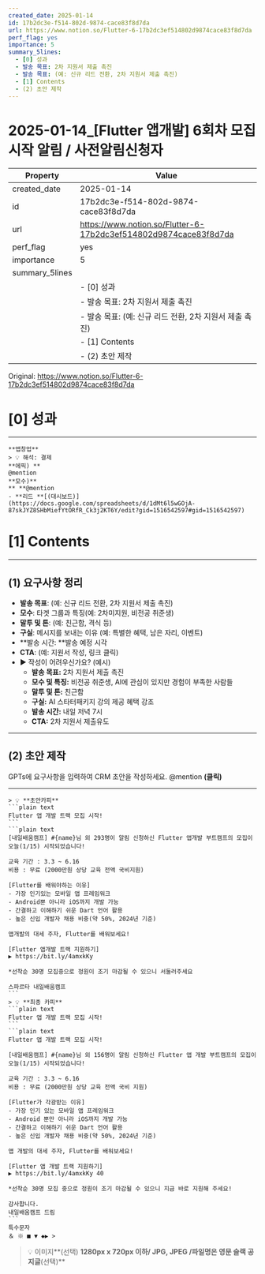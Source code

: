 ```yaml
---
created_date: 2025-01-14
id: 17b2dc3e-f514-802d-9874-cace83f8d7da
url: https://www.notion.so/Flutter-6-17b2dc3ef514802d9874cace83f8d7da
perf_flag: yes
importance: 5
summary_5lines:
  - [0] 성과
  - 발송 목표: 2차 지원서 제출 촉진
  - 발송 목표: (예: 신규 리드 전환, 2차 지원서 제출 촉진)
  - [1] Contents
  - (2) 초안 제작
---
```


# 2025-01-14_[Flutter 앱개발] 6회차 모집시작 알림 / 사전알림신청자

| Property | Value |
| --- | --- |
| created_date | 2025-01-14 |
| id | 17b2dc3e-f514-802d-9874-cace83f8d7da |
| url | https://www.notion.so/Flutter-6-17b2dc3ef514802d9874cace83f8d7da |
| perf_flag | yes |
| importance | 5 |
| summary_5lines | |
|  | - [0] 성과 |
|  | - 발송 목표: 2차 지원서 제출 촉진 |
|  | - 발송 목표: (예: 신규 리드 전환, 2차 지원서 제출 촉진) |
|  | - [1] Contents |
|  | - (2) 초안 제작 |

Original: https://www.notion.so/Flutter-6-17b2dc3ef514802d9874cace83f8d7da

# [0] 성과

---
    **앱창업**
    > 💡 해석: 결제
    **에픽) **
    @mention
    **모수)**
    ** **@mention
    - **리드 **[(대시보드)](https://docs.google.com/spreadsheets/d/1dMt6l5wGOjA-87skJYZ8SHbMiefYtORfR_Ck3j2KT6Y/edit?gid=1516542597#gid=1516542597)

# [1] Contents

---

## **(1) 요구사항 정리**
- **발송 목표**: (예: 신규 리드 전환, 2차 지원서 제출 촉진)
- **모수**: 타겟 그룹과 특징(예: 2차미지원, 비전공 취준생)
- **말투 및 톤**:  (예: 친근함, 격식 등)
- **구실**: 메시지를 보내는 이유 (예: 특별한 혜택, 남은 자리, 이벤트)
- **발송 시간: **발송 예정 시각
- **CTA**:  (예: 지원서 작성, 링크 클릭)
- ▶ 작성이 어려우신가요? (예시)
  - **발송 목표:** 2차 지원서 제출 촉진
  - **모수 및 특징:** 비전공 취준생, AI에 관심이 있지만 경험이 부족한 사람들
  - **말투 및 톤:** 친근함
  - **구실:** AI 스타터패키지 강의 제공 혜택 강조
  - **발송 시간:** 내일 저녁 7시
  - **CTA:** 2차 지원서 제출유도

---

## (2) 초안 제작
GPTs에 요구사항을 입력하여 CRM 초안을 작성하세요.
@mention **(클릭)**

---
    > 💡 **초안카피**
    ```plain text
    Flutter 앱 개발 트랙 모집 시작!
    ```
    ```plain text
    [내일배움캠프] #{name}님 외 293명이 알림 신청하신 Flutter 앱개발 부트캠프의 모집이 오늘(1/15) 시작되었습니다!
    
    교육 기간 : 3.3 ~ 6.16
    비용 : 무료 (2000만원 상당 교육 전액 국비지원)
    
    [Flutter를 배워야하는 이유]
    - 가장 인기있는 모바일 앱 프레임워크
    - Android뿐 아니라 iOS까지 개발 가능
    - 간결하고 이해하기 쉬운 Dart 언어 활용
    - 높은 신입 개발자 채용 비중(약 50%, 2024년 기준)
    
    앱개발의 대세 주자, Flutter를 배워보세요!
    
    [Flutter 앱개발 트랙 지원하기]
    ▶ https://bit.ly/4amxkKy
    
    *선착순 30명 모집중으로 정원이 조기 마감될 수 있으니 서둘러주세요
    
    스파르타 내일배움캠프
    ```
    > 💡 **최종 카피**
    ```plain text
    Flutter 앱 개발 트랙 모집 시작!
    ```
    ```plain text
    Flutter 앱 개발 트랙 모집 시작!
    
    [내일배움캠프] #{name}님 외 156명이 알림 신청하신 Flutter 앱 개발 부트캠프의 모집이 오늘(1/15) 시작되었습니다!
    
    교육 기간 : 3.3 ~ 6.16
    비용 : 무료 (2000만원 상당 교육 전액 국비 지원)
    
    [Flutter가 각광받는 이유]
    - 가장 인기 있는 모바일 앱 프레임워크
    - Android 뿐만 아니라 iOS까지 개발 가능
    - 간결하고 이해하기 쉬운 Dart 언어 활용
    - 높은 신입 개발자 채용 비중(약 50%, 2024년 기준)
    
    앱 개발의 대세 주자, Flutter를 배워보세요!
    
    [Flutter 앱 개발 트랙 지원하기]
    ▶ https://bit.ly/4amxkKy 40
    
    *선착순 30명 모집 중으로 정원이 조기 마감될 수 있으니 지금 바로 지원해 주세요!
    
    감사합니다.
    내일배움캠프 드림
    ```
    특수문자
    ＆ ※ ■ ▼ ◆▶ >
> 💡 이미지**(선택)  **1280px x 720px 이하/ JPG, JPEG /파일명은 영문
슬랙 공지글**(선택)**
```plain text

```
